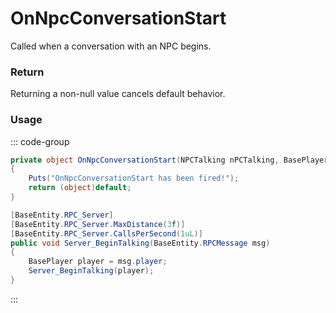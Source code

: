 # OnNpcConversationStart
<Badge type="info" text="NPC"/>[<Badge type="danger" text="Carbon Compatible"/>](https://github.com/CarbonCommunity/Carbon)[<Badge type="warning" text="Oxide Compatible"/>](https://github.com/OxideMod/Oxide.Rust)
Called when a conversation with an NPC begins.

### Return
Returning a non-null value cancels default behavior.

### Usage
::: code-group
```csharp [Example]
private object OnNpcConversationStart(NPCTalking nPCTalking, BasePlayer ply, ConversationData local0)
{
	Puts("OnNpcConversationStart has been fired!");
	return (object)default;
}
```
```csharp [Source — Assembly-CSharp @ NPCTalking]
[BaseEntity.RPC_Server]
[BaseEntity.RPC_Server.MaxDistance(3f)]
[BaseEntity.RPC_Server.CallsPerSecond(1uL)]
public void Server_BeginTalking(BaseEntity.RPCMessage msg)
{
	BasePlayer player = msg.player;
	Server_BeginTalking(player);
}

```
:::
